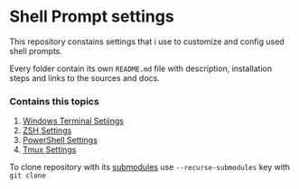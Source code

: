 # Shell Prompt settings

This repository constains settings that i use to customize and config used shell prompts.

Every folder contain its own `README.md` file with description, installation steps and links to the sources and docs.

### Contains this topics

1) [Windows Terminal Setiings](./WindowsTerminal/)
2) [ZSH Settings](./ZSH/)
3) [PowerShell Settings](./PowerShell/)
4) [Tmux Settings](./Tmux/)

To clone repository with its [submodules](./Tmux/.tmux/plugins/) use `--recurse-submodules` key with `git clone`
